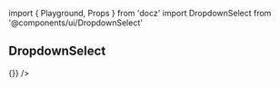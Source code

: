 import { Playground, Props } from 'docz'
import DropdownSelect from '@components/ui/DropdownSelect'

<Props of={DropdownSelect} />

## DropdownSelect

<Playground>
  <DropdownSelect
    formikKey='test-dropdown'
    value={'test1'}
    options={[{label: 'test1',value: 'test1'}, {label: 'test2',value: 'test2'}]}
    label="Custom label for dropdown"
    onChange={() => {}}
  />
</Playground>